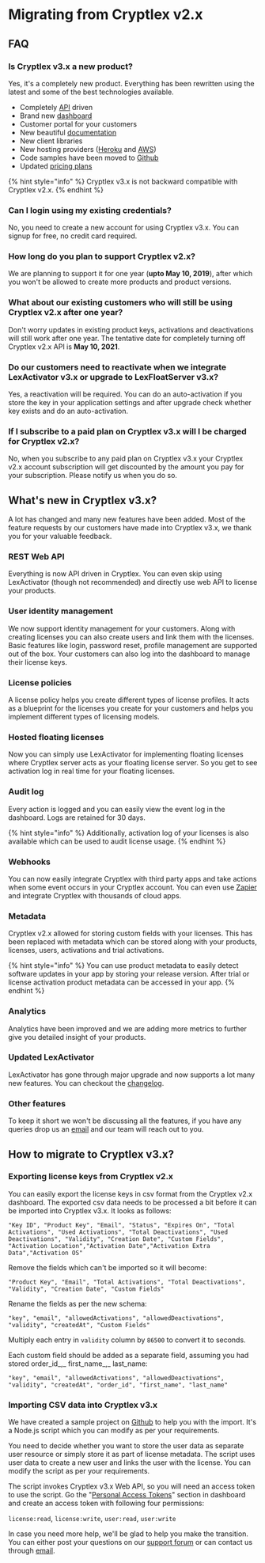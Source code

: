 # Migrating from Cryptlex v2.x

## FAQ

### Is Cryptlex v3.x a new product?

Yes, it's a completely new product. Everything has been rewritten using the latest and some of the best technologies available.

* Completely [API](https://api.cryptlex.com/v3/docs) driven
* Brand new [dashboard](https://app.cryptlex.com)
* Customer portal for your customers
* New beautiful [documentation](https://docs.cryptlex.com) 
* New client libraries
* New hosting providers \([Heroku](https://heroku.com) and [AWS](https://aws.amazon.com/)\)
* Code samples have been moved to [Github](https://github.com/cryptlex)
* Updated [pricing plans](https://cryptlex.com/pricing)

{% hint style="info" %}
Cryptlex v3.x is not backward compatible with Cryptlex v2.x.
{% endhint %}

### Can I login using my existing credentials?

No, you need to create a new account for using Cryptlex v3.x. You can signup for free, no credit card required.

### How long do you plan to support Cryptlex v2.x?

We are planning to support it for one year \(**upto May 10, 2019**\), after which you won't be allowed to create more products and product versions.

### What about our existing customers who will still be using Cryptlex v2.x after one year?

Don't worry updates in existing product keys, activations and deactivations will still work after one year. The tentative date for completely turning off Cryptlex v2.x API is **May 10, 2021**.

### Do our customers need to reactivate when we integrate LexActivator v3.x or upgrade to LexFloatServer v3.x?

Yes, a reactivation will be required. You can do an auto-activation if you store the key in your application settings and after upgrade check whether key exists and do an auto-activation.

### If I subscribe to a paid plan on Cryptlex v3.x will I be charged for Cryptlex v2.x?

No, when you subscribe to any paid plan on Cryptlex v3.x your Cryptlex v2.x account subscription will get discounted by the amount you pay for your subscription. Please notify us when you do so.

## What's new in Cryptlex v3.x?

A lot has changed and many new features have been added. Most of the feature requests by our customers have made into Cryptlex v3.x, we thank you for your valuable feedback.

### REST Web API

Everything is now API driven in Cryptlex. You can even skip using LexActivator \(though not recommended\) and directly use web API to license your products.

### User identity management

We now support identity management for your customers. Along with creating licenses you can also create users and link them with the licenses. Basic features like login, password reset, profile management are supported out of the box.  Your customers can also log into the dashboard to manage their license keys.

### License policies

A license policy helps you create different types of license profiles. It acts as a blueprint for the licenses you create for your customers and helps you implement different types of licensing models.

### Hosted floating licenses

Now you can simply use LexActivator for implementing floating licenses where Cryptlex server acts as your floating license server. So you get to see activation log in real time for your floating licenses.

### Audit log

Every action is logged and you can easily view the event log in the dashboard. Logs are retained for 30 days.

{% hint style="info" %}
Additionally, activation log of your licenses is also available which can be used to audit license usage.
{% endhint %}

### Webhooks

You can now easily integrate Cryptlex with third party apps and take actions when some event occurs in your Cryptlex account. You can even use [Zapier](https://zapier.com/) and integrate Cryptlex with thousands of cloud apps.

### Metadata

Cryptlex v2.x allowed for storing custom fields with your licenses. This has been replaced with metadata which can be stored along with your products, licenses, users, activations and trial activations.

{% hint style="info" %}
You can use product metadata to easily detect software updates in your app by storing your release version. After trial or license activation product metadata can be accessed in your app.
{% endhint %}

### Analytics

Analytics have been improved and we are adding more metrics to further give you detailed insight of your products.

### Updated LexActivator

LexActivator has gone through major upgrade and now supports a lot many new features. You can checkout the [changelog](https://docs.cryptlex.com/changelog/lexactivator).

### Other features

To keep it short we won't be discussing all the features, if you have any queries drop us an [email](mailto:support@cryptlex.com) and our team will reach out to you.

## How to migrate to Cryptlex v3.x?

### Exporting license keys from Cryptlex v2.x

You can easily export the license keys in csv format from the Cryptlex v2.x dashboard. The exported csv data needs to be processed a bit before it can be imported into Cryptlex v3.x. It looks as follows:

`"Key ID", "Product Key", "Email", "Status", "Expires On", "Total Activations", "Used Activations", "Total Deactivations", "Used Deactivations", "Validity", "Creation Date", "Custom Fields", "Activation Location","Activation Date","Activation Extra Data","Activation OS"`

 Remove the fields which can't be imported so it will become:

`"Product Key", "Email", "Total Activations", "Total Deactivations", "Validity", "Creation Date", "Custom Fields"`

Rename the fields as per the new schema:

`"key", "email", "allowedActivations", "allowedDeactivations", "validity", "createdAt", "Custom Fields"`

Multiply each entry in `validity` column by `86500` to convert it to seconds.

Each custom field should be added as a separate field, assuming you had stored order\_id_,_ first\_name_,_      last\_name:

`"key", "email", "allowedActivations", "allowedDeactivations", "validity", "createdAt", "order_id", "first_name", "last_name"`

### Importing CSV data into Cryptlex v3.x

We have created a sample project on [Github](https://github.com/cryptlex/csv-importer) to help you with the import. It's a Node.js script which you can modify as per your requirements.

You need to decide whether you want to store the user data as separate user resource or simply store it as part of license metadata. The script uses user data to create a new user and links the user with the license. You can modify the script as per your requirements.

The script invokes Cryptlex v3.x Web API, so you will need an access token to use the script. Go the "[Personal Access Tokens](https://app.cryptlex.com/api/personal-access-tokens)" section in dashboard and create an access token with following four permissions:

`license:read`, `license:write`, `user:read`, `user:write`

In case you need more help, we'll be glad to help you make the transition. You can either post your questions on our [support forum](https://forums.cryptlex.com) or can contact us through [email](mailto:support@cryptlex.com?Subject=Importing%20CSV).



